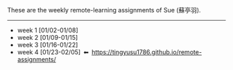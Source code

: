 These are the weekly remote-learning assignments of Sue (蘇亭羽).

------------

- week 1 [01/02-01/08]
- week 2 [01/09-01/15]
- week 3 [01/16-01/22]
- week 4 [01/23-02/05]&ensp;⬅︎&ensp;https://tingyusu1786.github.io/remote-assignments/
